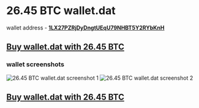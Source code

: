 # 26.45 BTC wallet.dat 

wallet address - **[1LX27PZRjDyDngtUEqU79NHBT5Y2RYbKnH](https://www.blockchain.com/btc/address/1LX27PZRjDyDngtUEqU79NHBT5Y2RYbKnH)**

## [Buy wallet.dat with 26.45 BTC](https://satoshidisk.com/pay/C8e1K7)

### wallet screenshots

![26.45 BTC wallet.dat screenshot 1](https://i.imgur.com/CT88CMg.png)
![26.45 BTC wallet.dat screenshot 2](https://i.imgur.com/l1sOekb.png)


## [Buy wallet.dat with 26.45 BTC](https://satoshidisk.com/pay/C8e1K7)